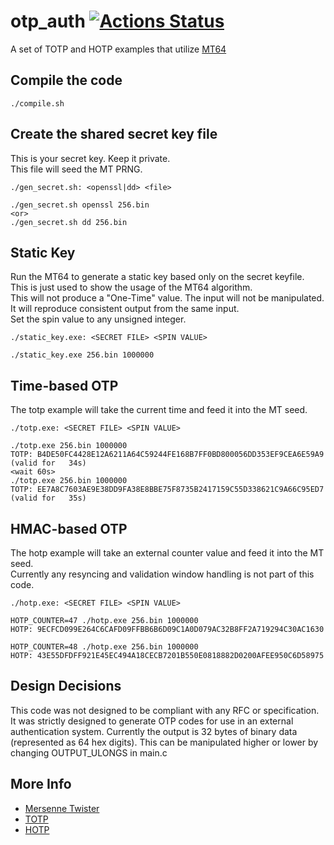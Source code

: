 # otp_auth [![Actions Status](https://github.com/Fullaxx/otp_auth/workflows/CI/badge.svg)](https://github.com/Fullaxx/otp_auth/actions)
A set of TOTP and HOTP examples that utilize [MT64](http://www.math.sci.hiroshima-u.ac.jp/m-mat/MT/VERSIONS/C-LANG/mt19937-64.c)

## Compile the code
```
./compile.sh
```

## Create the shared secret key file
This is your secret key. Keep it private. \
This file will seed the MT PRNG.
```
./gen_secret.sh: <openssl|dd> <file>

./gen_secret.sh openssl 256.bin
<or>
./gen_secret.sh dd 256.bin
```

## Static Key
Run the MT64 to generate a static key based only on the secret keyfile. \
This is just used to show the usage of the MT64 algorithm. \
This will not produce a "One-Time" value. The input will not be manipulated. \
It will reproduce consistent output from the same input. \
Set the spin value to any unsigned integer.
```
./static_key.exe: <SECRET FILE> <SPIN VALUE>

./static_key.exe 256.bin 1000000
```

## Time-based OTP
The totp example will take the current time and feed it into the MT seed.
```
./totp.exe: <SECRET FILE> <SPIN VALUE>

./totp.exe 256.bin 1000000
TOTP: B4DE50FC4428E12A6211A64C59244FE168B7FF0BD800056DD353EF9CEA6E59A9 (valid for   34s)
<wait 60s>
./totp.exe 256.bin 1000000
TOTP: EE7A8C7603AE9E38DD9FA38E8BBE75F8735B2417159C55D338621C9A66C95ED7 (valid for   35s)
```

## HMAC-based OTP
The hotp example will take an external counter value and feed it into the MT seed. \
Currently any resyncing and validation window handling is not part of this code.
```
./hotp.exe: <SECRET FILE> <SPIN VALUE>

HOTP_COUNTER=47 ./hotp.exe 256.bin 1000000
HOTP: 9ECFCD099E264C6CAFD09FFBB6B6D09C1A0D079AC32B8FF2A719294C30AC1630

HOTP_COUNTER=48 ./hotp.exe 256.bin 1000000
HOTP: 43E55DFDFF921E45EC494A18CECB7201B550E0818882D0200AFEE950C6D58975
```

## Design Decisions
This code was not designed to be compliant with any RFC or specification. It was strictly designed to generate OTP codes for use in an external authentication system.
Currently the output is 32 bytes of binary data (represented as 64 hex digits). This can be manipulated higher or lower by changing OUTPUT_ULONGS in main.c

## More Info
* [Mersenne Twister](https://en.wikipedia.org/wiki/Mersenne_Twister)
* [TOTP](https://en.wikipedia.org/wiki/Time-based_one-time_password)
* [HOTP](https://en.wikipedia.org/wiki/HMAC-based_one-time_password)
